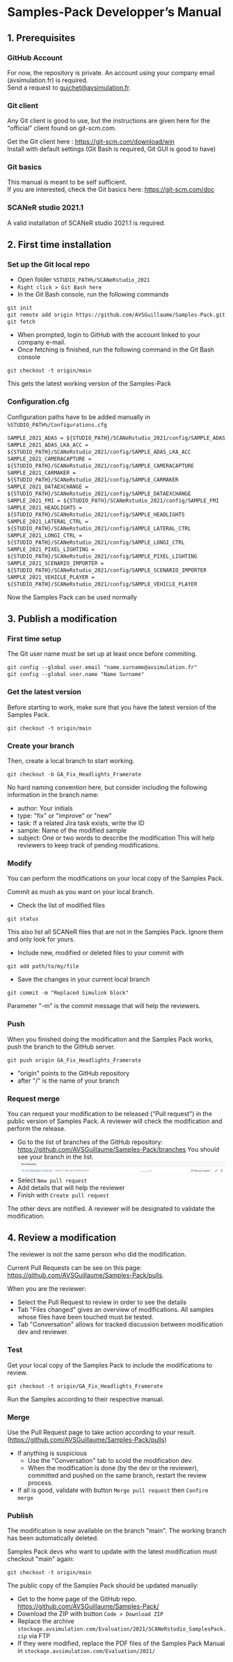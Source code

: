 # Samples-Pack Developper’s Manual

## 1. Prerequisites

### GitHub Account

For now, the repository is private.
An account using your company email (avsimulation.fr) is required.  
Send a request to guichet@avsimulation.fr.

### Git client

Any Git client is good to use, but the instructions are given here for the "official" client found on git-scm.com.

Get the Git client here : https://git-scm.com/download/win  
Install with default settings (Git Bash is required, Git GUI is good to have)

### Git basics

This manual is meant to be self sufficient.  
If you are interested, check the Git basics here:  https://git-scm.com/doc

### SCANeR studio 2021.1

A valid installation of SCANeR studio 2021.1 is required.

## 2. First time installation

### Set up the Git local repo

* Open folder `%STUDIO_PATH%/SCANeRstudio_2021`
* `Right click > Git Bash here`
* In the Git Bash console, run the following commands
```
git init
git remote add origin https://github.com/AVSGuillaume/Samples-Pack.git
git fetch
```
* When prompted, login to GitHub with the account linked to your company e-mail.
* Once fetching is finished, run the following command in the Git Bash console
```
git checkout -t origin/main
```
This gets the latest working version of the Samples-Pack

### Configuration.cfg

Configuration paths have to be added manually in `%STUDIO_PATH%/Configurations.cfg`
```
SAMPLE_2021_ADAS = ${STUDIO_PATH}/SCANeRstudio_2021/config/SAMPLE_ADAS
SAMPLE_2021_ADAS_LKA_ACC = ${STUDIO_PATH}/SCANeRstudio_2021/config/SAMPLE_ADAS_LKA_ACC
SAMPLE_2021_CAMERACAPTURE = ${STUDIO_PATH}/SCANeRstudio_2021/config/SAMPLE_CAMERACAPTURE
SAMPLE_2021_CARMAKER = ${STUDIO_PATH}/SCANeRstudio_2021/config/SAMPLE_CARMAKER
SAMPLE_2021_DATAEXCHANGE = ${STUDIO_PATH}/SCANeRstudio_2021/config/SAMPLE_DATAEXCHANGE
SAMPLE_2021_FMI = ${STUDIO_PATH}/SCANeRstudio_2021/config/SAMPLE_FMI
SAMPLE_2021_HEADLIGHTS = ${STUDIO_PATH}/SCANeRstudio_2021/config/SAMPLE_HEADLIGHTS
SAMPLE_2021_LATERAL_CTRL = ${STUDIO_PATH}/SCANeRstudio_2021/config/SAMPLE_LATERAL_CTRL
SAMPLE_2021_LONGI_CTRL = ${STUDIO_PATH}/SCANeRstudio_2021/config/SAMPLE_LONGI_CTRL
SAMPLE_2021_PIXEL_LIGHTING = ${STUDIO_PATH}/SCANeRstudio_2021/config/SAMPLE_PIXEL_LIGHTING
SAMPLE_2021_SCENARIO_IMPORTER = ${STUDIO_PATH}/SCANeRstudio_2021/config/SAMPLE_SCENARIO_IMPORTER
SAMPLE_2021_VEHICLE_PLAYER = ${STUDIO_PATH}/SCANeRstudio_2021/config/SAMPLE_VEHICLE_PLAYER
```
Now the Samples Pack can be used normally

## 3. Publish a modification

### First time setup

The Git user name must be set up at least once before commiting.
```
git config --global user.email "name.surname@avsimulation.fr"
git config --global user.name "Name Surname"
```

### Get the latest version

Before starting to work, make sure that you have the latest version of the Samples Pack.
```
git checkout -t origin/main
```

### Create your branch

Then, create a local branch to start working.
```
git checkout -b GA_Fix_Headlights_Framerate
```
No hard naming convention here, but consider including the following information in the branch name:
* author: Your initials
* type: "fix" or "improve" or "new"
* task: If a related Jira task exists, write the ID
* sample: Name of the modified sample
* subject: One or two words to describe the modification
This will help reviewers to keep track of pending modifications.

### Modify

You can perform the modifications on your local copy of the Samples Pack.
 
Commit as mush as you want on your local branch.
* Check the list of modified files
```
git status
```
This also list all SCANeR files that are not in the Samples Pack. Ignore them and only look for yours.
* Include new, modified or deleted files to your commit with
```
git add path/to/my/file
```
* Save the changes in your current local branch
```
git commit -m "Replaced Simulink block"
```
Parameter "-m" is the commit message that will help the reviewers.

### Push

When you finished doing the modification and the Samples Pack works, push the branch to the GitHub server.
```
git push origin GA_Fix_Headlights_Framerate
```
* "origin" points to the GitHub repository
* after "/" is the name of your branch

### Request merge

You can request your modification to be released ("Pull request") in the public version of Samples Pack.
A reviewer will check the modification and perform the release.

* Go to the list of branches of the GitHub repository: https://github.com/AVSGuillaume/Samples-Pack/branches
You should see your branch in the list.
![Your branches](doc/assets/Your%20branches.png)
* Select `New pull request`
* Add details that will help the reviewer
* Finish with `Create pull request`

The other devs are notified.
A reviewer will be designated to validate the modification.

## 4. Review a modification

The reviewer is not the same person who did the modification.

Current Pull Requests can be see on this page: https://github.com/AVSGuillaume/Samples-Pack/pulls.

When you are the reviewer:
* Select the Pull Request to review in order to see the details
* Tab "Files changed" gives an overview of modifications. All samples whose files have been touched must be tested.
* Tab "Conversation" allows for tracked discussion between modification dev and reviewer.

### Test

Get your local copy of the Samples Pack to include the modifications to review.
```
git checkout -t origin/GA_Fix_Headlights_Framerate
```
Run the Samples according to their respective manual.

### Merge

Use the Pull Request page to take action according to your result.
(https://github.com/AVSGuillaume/Samples-Pack/pulls)

* If anything is suspicious
    * Use the "Conversation" tab to scold the modification dev.
    * When the modification is done (by the dev or the reviewer), committed and pushed on the same branch, restart the review process.
* If all is good, validate with button `Merge pull request` then `Confirm merge`

### Publish

The modification is now available on the branch "main".
The working branch has been automatically deleted.

Samples Pack devs who want to update with the latest modification must checkout "main" again:
```
git checkout -t origin/main
```

The public copy of the Samples Pack should be updated manually:
* Get to the home page of the GitHub repo. https://github.com/AVSGuillaume/Samples-Pack/
* Download the ZIP with button `Code > Download ZIP`
* Replace the archive `stockage.avsimulation.com/Evaluation/2021/SCANeRstudio_SamplesPack.zip` via FTP
* If they were modified, replace the PDF files of the Samples Pack Manual in `stockage.avsimulation.com/Evaluation/2021/`
